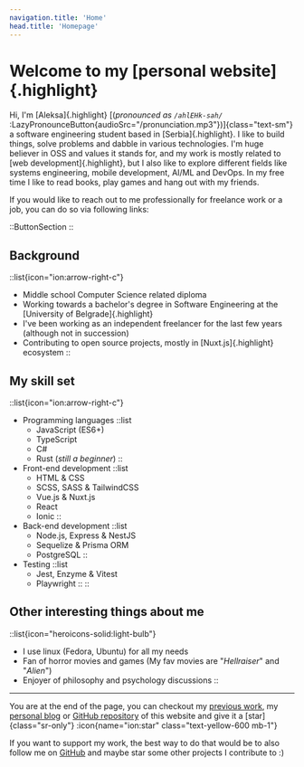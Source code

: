 ```yaml
---
navigation.title: 'Home'
head.title: 'Homepage'
---
```


# Welcome to my [personal website]{.highlight}

Hi, I'm [Aleksa]{.highlight} [(_pronounced as `/ahlEHk-sah/`_ :LazyPronounceButton{audioSrc="/pronunciation.mp3"})]{class="text-sm"}<br />
a software engineering student based in [Serbia]{.highlight}. I like to build things, solve problems and dabble in various technologies. I'm huge believer in OSS and values it stands for, and my work is mostly related to [web development]{.highlight}, but I also like to explore different fields like systems engineering, mobile development, AI/ML and DevOps. In my free time I like to read books, play games and hang out with my friends.

If you would like to reach out to me professionally for freelance work or a job, you can do so via following links:

::ButtonSection
::

## Background

::list{icon="ion:arrow-right-c"}
- Middle school Computer Science related diploma
- Working towards a bachelor's degree in Software Engineering at the [University of Belgrade]{.highlight}
- I've been working as an independent freelancer for the last few years (although not in succession)
- Contributing to open source projects, mostly in [Nuxt.js]{.highlight} ecosystem
::

## My skill set


::list{icon="ion:arrow-right-c"}
- Programming languages
    ::list
    - JavaScript (ES6+)
    - TypeScript
    - C#
    - Rust (*still a beginner*)
    ::
- Front-end development
    ::list
    - HTML & CSS
    - SCSS, SASS & TailwindCSS
    - Vue.js & Nuxt.js
    - React
    - Ionic
    ::
- Back-end development
    ::list
    - Node.js, Express & NestJS
    - Sequelize & Prisma ORM
    - PostgreSQL
    ::
- Testing
    ::list
    - Jest, Enzyme & Vitest
    - Playwright
    ::
::

## Other interesting things about me

::list{icon="heroicons-solid:light-bulb"}
- I use linux (Fedora, Ubuntu) for all my needs
- Fan of horror movies and games (My fav movies are "*Hellraiser*" and "*Alien*")
- Enjoyer of philosophy and psychology discussions
::

---

You are at the end of the page, you can checkout my [previous work](/work), my [personal blog](https://blog.lexpeartha.com/) or [GitHub repository](https://github.com/Lexpeartha/portfolio) of this website and give it a [star]{class="sr-only"} :icon{name="ion:star" class="text-yellow-600 mb-1"}

If you want to support my work, the best way to do that would be to also follow me on [GitHub](https://www.github.com/Lexpeartha) and maybe star some other projects I contribute to :)
